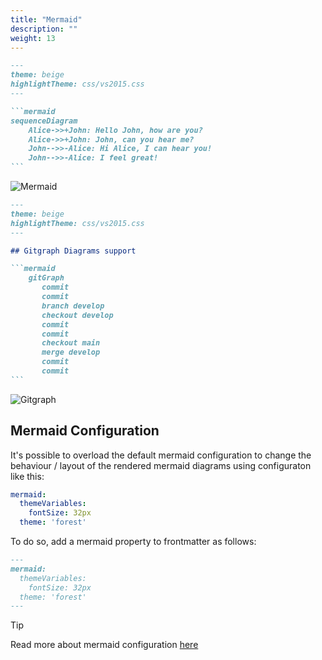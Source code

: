```yaml
---
title: "Mermaid"
description: ""
weight: 13
---
```


<!--more-->

````md
---
theme: beige
highlightTheme: css/vs2015.css
---

```mermaid
sequenceDiagram
    Alice->>+John: Hello John, how are you?
    Alice->>+John: John, can you hear me?
    John-->>-Alice: Hi Alice, I can hear you!
    John-->>-Alice: I feel great!
```
````

![Mermaid](../images/mermaid.png)

````md
---
theme: beige
highlightTheme: css/vs2015.css
---

## Gitgraph Diagrams support

```mermaid
    gitGraph
       commit
       commit
       branch develop
       checkout develop
       commit
       commit
       checkout main
       merge develop
       commit
       commit
```
````

![Gitgraph](../images/gitgraph.png)

## Mermaid Configuration

It's possible to overload the default mermaid configuration to change the behaviour / layout of the rendered mermaid diagrams using configuraton like this:

```yaml
mermaid:
  themeVariables:
    fontSize: 32px
  theme: 'forest'
```

To do so, add a mermaid property to frontmatter as follows:

```md
---
mermaid:
  themeVariables:
    fontSize: 32px
  theme: 'forest'
---
```

> [!TIP]
> Read more about mermaid configuration [here](https://mermaid-js.github.io/mermaid/#/Setup)
